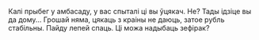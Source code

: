 Калі прыбег у амбасаду, у вас спыталі ці вы ўцякач. 
Не? Тады ідзіце вы да дому...
Грошай няма, цякаць з краіны не даюць, затое рубль стабільны.
Пайду лепей спаць. Ці можа надыбаць зефірак?